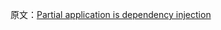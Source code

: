 原文：[Partial application is dependency injection](https://blog.ploeh.dk/2017/01/30/partial-application-is-dependency-injection/)